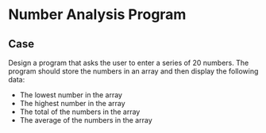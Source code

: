 # Number Analysis Program

## Case

Design a program that asks the user to enter a series of 20 numbers. The program should store the numbers in an array and then display the following data:

- The lowest number in the array
- The highest number in the array
- The total of the numbers in the array
- The average of the numbers in the array
